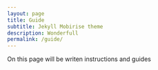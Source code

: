 ```yaml
---
layout: page
title: Guide
subtitle: Jekyll Mobirise theme
description: Wonderfull
permalink: /guide/
---
```


<style>
    .cid-quPf8CGR21 {
       background-image: url("/jekyll-mobirise-tamplete/assets/images/background514.jpg"); 
        }
</style>


On this page will be writen instructions and guides
